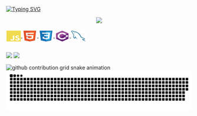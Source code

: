 
<a href="https://git.io/typing-svg"><img src="https://readme-typing-svg.herokuapp.com?font=Silkscreen&size=30&pause=1000&color=f2f0f0&center=true&vCenter=true&width=1000&height=100&lines=Hi+there!;I'm+Thiago+Cardoso." alt="Typing SVG" /></a>
<div align="center">

  <a href="https://github.com/ThiagoCardoso001">
  <img height="180em" src="https://github-readme-stats.vercel.app/api?username=ThiagoCardoso001&show_icons=true&theme=dracula&title_color=7832ba&custom_title=Some+Stats+=]&include_all_commits=true&count_private=true"/>


  <!-- <img height="180em" src="https://github-readme-stats.vercel.app/api/top-langs/?username=def-ale&title_color=7832ba&layout=compact&langs_count=7&theme=dracula"/>
  -->


</div>
<div style="display: inline_block"><br>
  <img align="center" alt="Js" height="30" width="40" src="https://raw.githubusercontent.com/devicons/devicon/master/icons/javascript/javascript-plain.svg">
  <!--img align="center" alt="ale-Ts" height="30" width="40" src="https://raw.githubusercontent.com/devicons/devicon/master/icons/typescript/typescript-plain.svg"-->
  <!--img align="center" alt="ale-React" height="30" width="40" src="https://raw.githubusercontent.com/devicons/devicon/master/icons/react/react-original.svg"-->
  <img align="center" alt="HTML" height="30" width="40" src="https://raw.githubusercontent.com/devicons/devicon/master/icons/html5/html5-original.svg">
  <img align="center" alt="aCSS" height="30" width="40" src="https://raw.githubusercontent.com/devicons/devicon/master/icons/css3/css3-original.svg">
  <img align="center" alt="CS" height="30" width="40" src="https://raw.githubusercontent.com/devicons/devicon/master/icons/csharp/csharp-original.svg">
  <img align="center" alt="mysql" height="30" width="40" src="https://raw.githubusercontent.com/devicons/devicon/master/icons/mysql/mysql-original.svg">
  <!--img align="center" alt="ale-Csharp" height="30" width="40" src="https://raw.githubusercontent.com/devicons/devicon/master/icons/csharp/csharp-original.svg"-->
  <!--<img align="right" alt="Thiago-pic" height="150" style="border-radius:50px;" -->
</div>
  
  ##
 
<div> 
  <!--<!a href="https://www.youtube.com/channel/UC_-uuuZbY0AAt9CViNzvc-Q" target="_blank"><img src="https://img.shields.io/badge/YouTube-FF0000?style=for-the-badge&logo=youtube&logoColor=white" target="_blank"></a> -->
  <a href="https://www.instagram.com/_th.cardoso_" target="_blank"><img src="https://img.shields.io/badge/-Instagram-%23E4405F?style=for-the-badge&logo=instagram&logoColor=white" target="_blank"></a>
 <!-- <a href="https://discord.gg/Ydj3yz8qFb" target="_blank"><img src="https://img.shields.io/badge/Discord-7289DA?style=for-the-badge&logo=discord&logoColor=white" target="_blank"></a> -->
  <a href = "mailto:thiagothcardoso337@gmail.com"><img src="https://img.shields.io/badge/-Gmail-%23333?style=for-the-badge&logo=gmail&logoColor=white" target="_blank"></a>
  <!--<a href="https://www.linkedin.com/in/" target="_blank"><img src="https://img.shields.io/badge/-LinkedIn-%230077B5?style=for-the-badge&logo=linkedin&logoColor=white" target="_blank"></a> -->
 

![github contribution grid snake animation](https://raw.githubusercontent.com/ThiagoCardoso001/ThiagoCardoso001/output/github-contribution-grid-snake-dark.svg#gh-dark-mode-only)![github contribution grid snake animation](https://raw.githubusercontent.com/def-ale/def-ale/output/github-contribution-grid-snake.svg#gh-light-mode-only)

</div>
